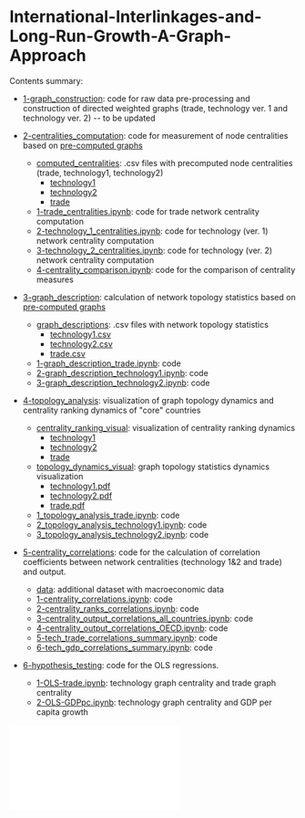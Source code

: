 # International-Interlinkages-and-Long-Run-Growth-A-Graph-Approach

Contents summary:
- [1-graph_construction](https://github.com/anton-koshelev/International-Interlinkages-and-Long-Run-Growth-A-Graph-Approach/tree/main/1-graph_construction): code for raw data pre-processing and construction of directed weighted graphs (trade, technology ver. 1 and technology ver. 2) -- to be updated 

- [2-centralities_computation](https://github.com/anton-koshelev/International-Interlinkages-and-Long-Run-Growth-A-Graph-Approach/tree/main/2-centralities_computation): code for measurement of node centralities based on [pre-computed graphs](https://github.com/anton-koshelev/International-Interlinkages-and-Long-Run-Growth-A-Graph-Approach/tree/main/1-graph_construction)
  - [computed_centralities](https://github.com/anton-koshelev/International-Interlinkages-and-Long-Run-Growth-A-Graph-Approach/tree/main/2-centralities_computation/computed_centralities): .csv files with precomputed node centralities (trade, technology1, technology2)
    - [technology1](https://github.com/anton-koshelev/International-Interlinkages-and-Long-Run-Growth-A-Graph-Approach/tree/main/2-centralities_computation/computed_centralities/technology1)
    - [technology2](https://github.com/anton-koshelev/International-Interlinkages-and-Long-Run-Growth-A-Graph-Approach/tree/main/2-centralities_computation/computed_centralities/technology2)
    - [trade](https://github.com/anton-koshelev/International-Interlinkages-and-Long-Run-Growth-A-Graph-Approach/tree/main/2-centralities_computation/computed_centralities/trade)
  - [1-trade_centralities.ipynb](https://github.com/anton-koshelev/International-Interlinkages-and-Long-Run-Growth-A-Graph-Approach/blob/main/2-centralities_computation/1-trade_centralities.ipynb): code for trade network centrality computation
  - [2-technology_1_centralities.ipynb](https://github.com/anton-koshelev/International-Interlinkages-and-Long-Run-Growth-A-Graph-Approach/blob/main/2-centralities_computation/2-technology_1_centralities.ipynb): code for technology (ver. 1) network centrality computation
  - [3-technology_2_centralities.ipynb](https://github.com/anton-koshelev/International-Interlinkages-and-Long-Run-Growth-A-Graph-Approach/blob/main/2-centralities_computation/3-technology_2_centralities.ipynb): code for technology (ver. 2) network centrality computation
  - [4-centrality_comparison.ipynb](https://github.com/anton-koshelev/International-Interlinkages-and-Long-Run-Growth-A-Graph-Approach/blob/main/2-centralities_computation/4-centrality_comparison.ipynb): code for the comparison of centrality measures

- [3-graph_description](https://github.com/anton-koshelev/International-Interlinkages-and-Long-Run-Growth-A-Graph-Approach/tree/main/3-graph_description): calculation of network topology statistics based on [pre-computed graphs](https://github.com/anton-koshelev/International-Interlinkages-and-Long-Run-Growth-A-Graph-Approach/tree/main/1-graph_construction)
  - [graph_descriptions](https://github.com/anton-koshelev/International-Interlinkages-and-Long-Run-Growth-A-Graph-Approach/tree/main/3-graph_description/graph_descriptions): .csv files with network topology statistics
    - [technology1.csv](https://github.com/anton-koshelev/International-Interlinkages-and-Long-Run-Growth-A-Graph-Approach/blob/main/3-graph_description/graph_descriptions/technology1.csv)
    - [technology2.csv](https://github.com/anton-koshelev/International-Interlinkages-and-Long-Run-Growth-A-Graph-Approach/blob/main/3-graph_description/graph_descriptions/technology2.csv)
    - [trade.csv](https://github.com/anton-koshelev/International-Interlinkages-and-Long-Run-Growth-A-Graph-Approach/blob/main/3-graph_description/graph_descriptions/trade.csv)
  - [1-graph_description_trade.ipynb](https://github.com/anton-koshelev/International-Interlinkages-and-Long-Run-Growth-A-Graph-Approach/blob/main/3-graph_description/1-graph_description_trade.ipynb): code
  - [2-graph_description_technology1.ipynb](https://github.com/anton-koshelev/International-Interlinkages-and-Long-Run-Growth-A-Graph-Approach/blob/main/3-graph_description/2-graph_description_technology1.ipynb): code
  - [3-graph_description_technology2.ipynb](https://github.com/anton-koshelev/International-Interlinkages-and-Long-Run-Growth-A-Graph-Approach/blob/main/3-graph_description/3-graph_description_technology2.ipynb): code

- [4-topology_analysis](https://github.com/anton-koshelev/International-Interlinkages-and-Long-Run-Growth-A-Graph-Approach/tree/main/4-topology_analysis): visualization of graph topology dynamics and centrality ranking dynamics of "core" countries
  - [centrality_ranking_visual](https://github.com/anton-koshelev/International-Interlinkages-and-Long-Run-Growth-A-Graph-Approach/tree/main/4-topology_analysis/centrality_ranking_visual): visualization of centrality ranking dynamics
    - [technology1](https://github.com/anton-koshelev/International-Interlinkages-and-Long-Run-Growth-A-Graph-Approach/tree/main/4-topology_analysis/centrality_ranking_visual/technology1)
    - [technology2](https://github.com/anton-koshelev/International-Interlinkages-and-Long-Run-Growth-A-Graph-Approach/tree/main/4-topology_analysis/centrality_ranking_visual/technology2)
    - [trade](https://github.com/anton-koshelev/International-Interlinkages-and-Long-Run-Growth-A-Graph-Approach/tree/main/4-topology_analysis/centrality_ranking_visual/trade)
  - [topology_dynamics_visual](https://github.com/anton-koshelev/International-Interlinkages-and-Long-Run-Growth-A-Graph-Approach/tree/main/4-topology_analysis/topology_dynamics_visual): graph topology statistics dynamics visualization
    - [technology1.pdf](https://github.com/anton-koshelev/International-Interlinkages-and-Long-Run-Growth-A-Graph-Approach/blob/main/4-topology_analysis/topology_dynamics_visual/technology1.pdf)
    - [technology2.pdf](https://github.com/anton-koshelev/International-Interlinkages-and-Long-Run-Growth-A-Graph-Approach/blob/main/4-topology_analysis/topology_dynamics_visual/technology2.pdf)
    - [trade.pdf](https://github.com/anton-koshelev/International-Interlinkages-and-Long-Run-Growth-A-Graph-Approach/blob/main/4-topology_analysis/topology_dynamics_visual/trade.pdf) 
  - [1_topology_analysis_trade.ipynb](https://github.com/anton-koshelev/International-Interlinkages-and-Long-Run-Growth-A-Graph-Approach/blob/main/4-topology_analysis/1_topology_analysis_trade.ipynb): code
  - [2_topology_analysis_technology1.ipynb](https://github.com/anton-koshelev/International-Interlinkages-and-Long-Run-Growth-A-Graph-Approach/blob/main/4-topology_analysis/2_topology_analysis_technology1.ipynb): code
  - [3_topology_analysis_technology2.ipynb](https://github.com/anton-koshelev/International-Interlinkages-and-Long-Run-Growth-A-Graph-Approach/blob/main/4-topology_analysis/3_topology_analysis_technology2.ipynb): code


- [5-centrality_correlations](https://github.com/anton-koshelev/International-Interlinkages-and-Long-Run-Growth-A-Graph-Approach/tree/main/5-centrality_correlations): code for the calculation of correlation coefficients between network centralities (technology 1&2 and trade) and output.
  - [data](https://github.com/anton-koshelev/International-Interlinkages-and-Long-Run-Growth-A-Graph-Approach/tree/main/5-centrality_correlations/data): additional dataset with macroeconomic data
  - [1-centrality_correlations.ipynb](https://github.com/anton-koshelev/International-Interlinkages-and-Long-Run-Growth-A-Graph-Approach/blob/main/5-centrality_correlations/1-centrality_correlations.ipynb): code
  - [2-centrality_ranks_correlations.ipynb](https://github.com/anton-koshelev/International-Interlinkages-and-Long-Run-Growth-A-Graph-Approach/blob/main/5-centrality_correlations/2-centrality_ranks_correlations.ipynb): code
  - [3-centrality_output_correlations_all_countries.ipynb](https://github.com/anton-koshelev/International-Interlinkages-and-Long-Run-Growth-A-Graph-Approach/blob/main/5-centrality_correlations/3-centrality_output_correlations_all_countries.ipynb): code
  - [4-centrality_output_correlations_OECD.ipynb](https://github.com/anton-koshelev/International-Interlinkages-and-Long-Run-Growth-A-Graph-Approach/blob/main/5-centrality_correlations/4-centrality_output_correlations_OECD.ipynb): code
  - [5-tech_trade_correlations_summary.ipynb](https://github.com/anton-koshelev/International-Interlinkages-and-Long-Run-Growth-A-Graph-Approach/blob/main/5-centrality_correlations/5-tech_trade_correlations_summary.ipynb): code
  - [6-tech_gdp_correlations_summary.ipynb](https://github.com/anton-koshelev/International-Interlinkages-and-Long-Run-Growth-A-Graph-Approach/blob/main/5-centrality_correlations/6-tech_gdp_correlations_summary.ipynb): code


- [6-hypothesis_testing](https://github.com/anton-koshelev/International-Interlinkages-and-Long-Run-Growth-A-Graph-Approach/tree/main/6-hypothesis_testing): code for the OLS regressions.
  - [1-OLS-trade.ipynb](https://github.com/anton-koshelev/International-Interlinkages-and-Long-Run-Growth-A-Graph-Approach/blob/main/6-hypothesis_testing/1-OLS-trade.ipynb): technology graph centrality and trade graph centrality
  - [2-OLS-GDPpc.ipynb](https://github.com/anton-koshelev/International-Interlinkages-and-Long-Run-Growth-A-Graph-Approach/blob/main/6-hypothesis_testing/2-OLS-GDPpc.ipynb): technology graph centrality and GDP per capita growth

![centrality comparison](2-centralities_computation/centrality_comparison2.pdf)
